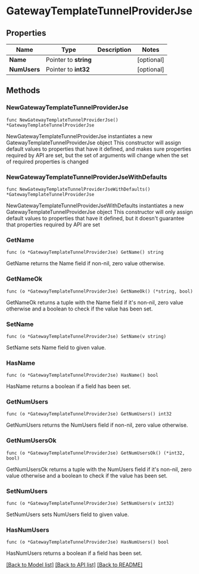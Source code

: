 # GatewayTemplateTunnelProviderJse

## Properties

Name | Type | Description | Notes
------------ | ------------- | ------------- | -------------
**Name** | Pointer to **string** |  | [optional] 
**NumUsers** | Pointer to **int32** |  | [optional] 

## Methods

### NewGatewayTemplateTunnelProviderJse

`func NewGatewayTemplateTunnelProviderJse() *GatewayTemplateTunnelProviderJse`

NewGatewayTemplateTunnelProviderJse instantiates a new GatewayTemplateTunnelProviderJse object
This constructor will assign default values to properties that have it defined,
and makes sure properties required by API are set, but the set of arguments
will change when the set of required properties is changed

### NewGatewayTemplateTunnelProviderJseWithDefaults

`func NewGatewayTemplateTunnelProviderJseWithDefaults() *GatewayTemplateTunnelProviderJse`

NewGatewayTemplateTunnelProviderJseWithDefaults instantiates a new GatewayTemplateTunnelProviderJse object
This constructor will only assign default values to properties that have it defined,
but it doesn't guarantee that properties required by API are set

### GetName

`func (o *GatewayTemplateTunnelProviderJse) GetName() string`

GetName returns the Name field if non-nil, zero value otherwise.

### GetNameOk

`func (o *GatewayTemplateTunnelProviderJse) GetNameOk() (*string, bool)`

GetNameOk returns a tuple with the Name field if it's non-nil, zero value otherwise
and a boolean to check if the value has been set.

### SetName

`func (o *GatewayTemplateTunnelProviderJse) SetName(v string)`

SetName sets Name field to given value.

### HasName

`func (o *GatewayTemplateTunnelProviderJse) HasName() bool`

HasName returns a boolean if a field has been set.

### GetNumUsers

`func (o *GatewayTemplateTunnelProviderJse) GetNumUsers() int32`

GetNumUsers returns the NumUsers field if non-nil, zero value otherwise.

### GetNumUsersOk

`func (o *GatewayTemplateTunnelProviderJse) GetNumUsersOk() (*int32, bool)`

GetNumUsersOk returns a tuple with the NumUsers field if it's non-nil, zero value otherwise
and a boolean to check if the value has been set.

### SetNumUsers

`func (o *GatewayTemplateTunnelProviderJse) SetNumUsers(v int32)`

SetNumUsers sets NumUsers field to given value.

### HasNumUsers

`func (o *GatewayTemplateTunnelProviderJse) HasNumUsers() bool`

HasNumUsers returns a boolean if a field has been set.


[[Back to Model list]](../README.md#documentation-for-models) [[Back to API list]](../README.md#documentation-for-api-endpoints) [[Back to README]](../README.md)


